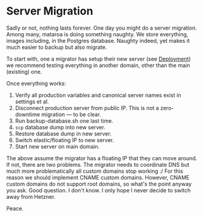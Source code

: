 # Server Migration

Sadly or not, nothing lasts forever. One day you might do a server migration.
Among many, mataroa is doing something naughty. We store everything, images
including, in the Postgres database. Naughty indeed, yet makes it much easier to
backup but also migrate.

To start with, one a migrator has setup their new server (see
[Deployment](./deployment.md)) we recommend testing everything in another
domain, other than the main (existing) one.

Once everything works:

1. Verify all production variables and canonical server names exist in settings et al.
1. Disconnect production server from public IP. This is not a zero-downtime migration — to be clear.
1. Run backup-database.sh one last time.
1. `scp` database dump into new server.
1. Restore database dump in new server.
1. Switch elastic/floating IP to new server.
1. Start new server on main domain.

The above assume the migrator has a floating IP that they can move around. If
not, there are two problems. The migrator needs to coordinate DNS but much
more problematically all custom domains stop working :/ For this reason we
should implement CNAME custom domains. However, CNAME custom domains do not
support root domains, so what's the point anyway you ask. Good question. I don't
know. I only hope I never decide to switch away from Hetzner.

Peace.
